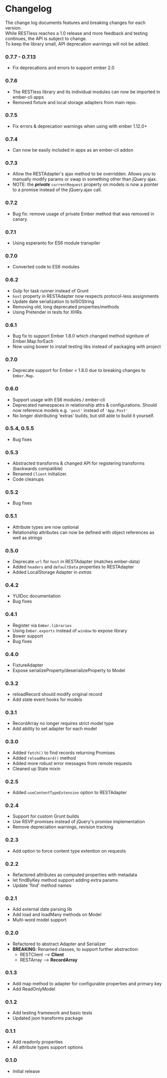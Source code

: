 # Changelog

The change log documents features and breaking changes for each version.  
While RESTless reaches a 1.0 release and more feedback and testing continues, the API is subject to change.  
To keep the library small, API deprecation warnings will not be added.

### 0.7.7 - 0.7.13
- Fix deprecations and errors to support ember 2.0

### 0.7.6
- The RESTless library and its individual modules can now be imported in ember-cli apps
- Removed fixture and local storage adapters from main repo.

### 0.7.5
- Fix errors & deprecation warnings when using with ember 1.12.0+

### 0.7.4
- Can now be easily included in apps as an ember-cli addon

### 0.7.3

- Allow the RESTAdapter's ajax method to be overridden.  Allows you to manually modify params or swap in something other than jQuery ajax.
- NOTE: the **_private_** `currentRequest` property on models is now a pointer to a promise instead of the jQuery.ajax call.

### 0.7.2

- Bug fix: remove usage of private Ember method that was removed in canary.

### 0.7.1

- Using esperanto for ES6 module transpiler

### 0.7.0

- Converted code to ES6 modules

### 0.6.2

- Gulp for task runner instead of Grunt
- `host` property in RESTAdapter now respects protocol-less assignments
- Update date serialization to toISOString
- Removing old, long deprecated properties/methods
- Using Pretender in tests for XHRs

### 0.6.1

- Bug fix to support Ember 1.8.0 which changed method signiture of Ember.Map.forEach
- Now using bower to install testing libs instead of packaging with project

### 0.7.0

- Deprecate support for Ember < 1.8.0 due to breaking changes to `Ember.Map`.

### 0.6.0

- Support usage with ES6 modules / ember-cli
- Deprecated namespaces in relationship attrs & configurations. Should now reference models e.g. `'post'` instead of `'App.Post'`
- No longer distributing 'extras' builds, but still able to build it yourself.

### 0.5.4, 0.5.5

- Bug fixes

### 0.5.3

- Abstracted transforms & changed API for registering transforms (backwards compatible)
- Renamed `Client` initializer.
- Code cleanups

### 0.5.2

- Bug fixes

### 0.5.1

- Attribute types are now optional
- Relationship attributes can now be defined with object references as well as strings

### 0.5.0

- Deprecate `url` for `host` in RESTAdapter (matches ember-data)
- Added `headers` and `defaultData` properties to RESTAdapter
- Added LocalStorage Adapter in *extras*

### 0.4.2

- YUIDoc documentation 
- Bug fixes 

### 0.4.1

- Register via `Ember.libraries` 
- Using `Ember.exports` instead of `window` to expose library 
- Bower support 
- Bug fixes 

### 0.4.0

- FixtureAdapter
- Expose serializeProperty/deserializeProperty to Model 

### 0.3.2

- reloadRecord should modify original record
- Add state event hooks for models

### 0.3.1

- RecordArray no longer requires strict model type
- Add ability to set adapter for each model

### 0.3.0

- Added ```fetch()``` to find records returning Promises
- Added ```reloadRecord()``` method
- Added more robust error messages from remote requests
- Cleaned up State mixin

### 0.2.5

- Added ```useContentTypeExtension``` option to RESTAdapter

### 0.2.4

- Support for custom Grunt builds
- Use RSVP promises instead of jQuery's promise implementation
- Remove depreciation warnings, revision tracking

### 0.2.3

- Add option to force content type extention on requests

### 0.2.2

- Refactored attributes as computed properties with metadata
- let findByKey method support adding extra params
- Update 'find' method names

### 0.2.1

- Add external date parsing lib
- Add load and loadMany methods on Model
- Multi-word model support

### 0.2.0

- Refactored to abstract Adapter and Serializer
- **BREAKING**: Renamed classes, to support further abstraction:
    - RESTClient --> **Client**  
    - RESTArray --> **RecordArray**   

### 0.1.3

- Add map method to adapter for configurable properties and primary key
- Add ReadOnlyModel

### 0.1.2

- Add testing framework and basic tests
- Updated json transforms package

### 0.1.1

- Add readonly properties
- All attribute types support options

### 0.1.0

- Initial release  
